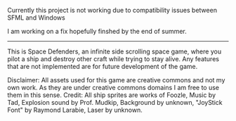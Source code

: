 Currently this project is not working due to compatibility issues between SFML and Windows

I am working on a fix hopefully finshed by the end of summer.

********************************************************************************************************************************************************************************
This is Space Defenders, an infinite side scrolling space game, where you pilot a ship and destroy other craft while trying to stay alive. Any features that are not implemented 
are for future development of the game.
   
Disclaimer: All assets used for this game are creative commons and not my own work. As they are under creative commons domains I am free to use them in this sense.
Credit: All ship sprites are works of Foozle, Music by Tad, Explosion sound by Prof. Mudkip, Background by unknown, "JoyStick Font" by Raymond Larabie, Laser by unknown.
